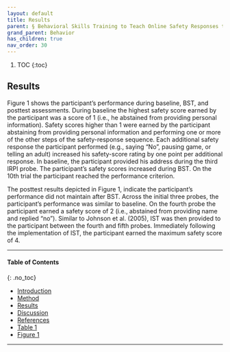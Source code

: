 ```yaml
---
layout: default
title: Results
parent: § Behavioral Skills Training to Teach Online Safety Responses to Youth with Autism Spectrum Disorder  
grand_parent: Behavior 
has_children: true
nav_order: 30 
---
```

<style>
.dont-break-out {
  /* These are technically the same, but use both */
  overflow-wrap: break-word;
  word-wrap: break-word;

     -ms-word-break: break-all;
  /* This is the dangerous one in WebKit, as it breaks things wherever */
  word-break: break-all;
  /* Instead use this non-standard one: */
  word-break: break-word;
}

.youtube-container {
    position: relative;
    width: 100%;
    height: 0;
    padding-bottom: 56.25%;
}
.youtube-video {
    position: absolute;
    top: 0;
    left: 0;
    width: 100%;
    height: 100%;
}

</style>

<div class="dont-break-out" markdown="1">

1. TOC
{:toc}

## Results
Figure 1 shows the participant’s performance during baseline, BST, and posttest assessments. During baseline the highest safety score earned by the participant was a score of 1 (i.e., he abstained from providing personal information). Safety scores higher than 1 were earned by the participant abstaining from providing personal information and performing one or more of the other steps of the safety-response sequence. Each additional safety response the participant performed (e.g., saying “No”, pausing game, or telling an adult) increased his safety-score rating by one point per additional response. In baseline, the participant provided his address during the third IRPI probe. The participant’s safety scores increased during BST. On the 10th trial the participant reached the performance criterion.

The posttest results depicted in Figure 1, indicate the participant’s performance did not maintain after BST. Across the initial three probes, the participant’s performance was similar to baseline. On the fourth probe the participant earned a safety score of 2 (i.e., abstained from providing name and replied “no”). Similar to Johnson et al. (2005), IST was then provided to the participant between the fourth and fifth probes. Immediately following the implementation of IST, the participant earned the maximum safety score of 4.

***

#### Table of Contents
{: .no_toc}

<ul><li> <a href="/docs/behavior/behavioral-sklls-training-to-teach-online-safety-responses-to-youth-with-autism-spectrum-disorder-1/">Introduction</a></li><li> <a href="/docs/behavior/behavioral-sklls-training-to-teach-online-safety-responses-to-youth-with-autism-spectrum-disorder-2/">Method</a></li><li> <a href="/docs/behavior/behavioral-sklls-training-to-teach-online-safety-responses-to-youth-with-autism-spectrum-disorder-3/">Results</a></li><li> <a href="/docs/behavior/behavioral-sklls-training-to-teach-online-safety-responses-to-youth-with-autism-spectrum-disorder-4/">Discussion</a></li><li> <a href="/docs/behavior/behavioral-sklls-training-to-teach-online-safety-responses-to-youth-with-autism-spectrum-disorder-5/">References</a></li><li> <a href="/docs/behavior/behavioral-sklls-training-to-teach-online-safety-responses-to-youth-with-autism-spectrum-disorder-6/">Table 1</a></li><li> <a href="/docs/behavior/behavioral-sklls-training-to-teach-online-safety-responses-to-youth-with-autism-spectrum-disorder-7/">Figure 1</a></li></ul>

***

</div>
